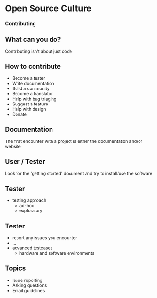 # Open Source Culture

### Contributing


## What can you do?
Contributing isn't about just code


## How to contribute

  * Become a tester
  * Write documentation
  * Build a community
  * Become a translator
  * Help with bug triaging
  * Suggest a feature
  * Help with design
  * Donate


## Documentation
The first encounter with a project is either the documentation and/or website


## User / Tester
Look for the 'getting started' document and try to install/use the software


## Tester

  * testing approach
    * ad-hoc
    * exploratory


## Tester

  * report any issues you encounter
  * ...
  * advanced testcases
    * hardware and software environments



## Topics

  * Issue reporting
  * Asking questions
  * Email guidelines

